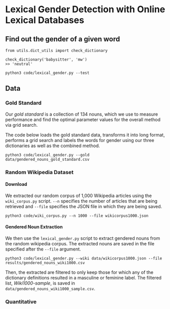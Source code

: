 # Lexical Gender Detection with Online Lexical Databases

## Find out the gender of a given word
```
from utils.dict_utils import check_dictionary

check_dictionary('babysitter', 'mw')
>> 'neutral'
```

```
python3 code/lexical_gender.py --test
```

## Data

### Gold Standard
Our _gold standard_ is a collection of 134 nouns, which we use to measure performance and
find the optimal parameter values for the overall method via grid search. 

The code below loads the gold standard data, transforms it into long format, performs a grid search and 
labels the words for gender using our three dictionaries as well as the combined method.
```
python3 code/lexical_gender.py --gold data/gendered_nouns_gold_standard.csv 
```

### Random Wikipedia Dataset

#### Download
We extracted our random corpus of 1,000 Wikipedia articles using the `wiki_corpus.py` script. 
`--n` specifies the number of articles that are being retrieved and `--file` specifies the 
JSON file in which they are being saved.
```
python3 code/wiki_corpus.py --n 1000 --file wikicorpus1000.json
```

#### Gendered Noun Extraction
We then use the `lexical_gender.py` script to extract gendered nouns from the random wikipedia corpus.
The extracted nouns are saved in the file specified after the `--file` argument.
```
python3 code/lexical_gender.py --wiki data/wikicorpus1000.json --file results/gendered_nouns_wiki1000.csv
```

Then, the extracted are filtered to only keep those for which any of the dictionary definitions resulted in 
a masculine or feminine label. 
The filtered list, _Wiki1000-sample_, is saved in `data/gendered_nouns_wiki1000_sample.csv`.


### Quantitative
```

```


